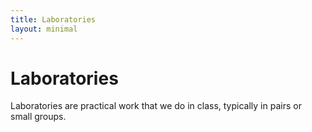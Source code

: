 ```yaml
---
title: Laboratories
layout: minimal
---
```


# Laboratories

Laboratories are practical work that we do in class, typically in pairs or small groups.
